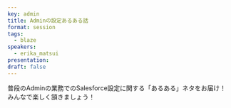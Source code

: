```yaml
---
key: admin
title: Adminの設定あるある話
format: session
tags:
  - blaze
speakers:
  - erika_matsui
presentation: 
draft: false
---
```

普段のAdminの業務でのSalesforce設定に関する「あるある」ネタをお届け！みんなで楽しく頷きましょう！
